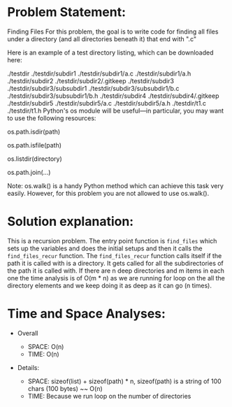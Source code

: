 # Problem Statement:
Finding Files
For this problem, the goal is to write code for finding all files under a directory (and all directories beneath it) that end with ".c"

Here is an example of a test directory listing, which can be downloaded here:

./testdir
./testdir/subdir1
./testdir/subdir1/a.c
./testdir/subdir1/a.h
./testdir/subdir2
./testdir/subdir2/.gitkeep
./testdir/subdir3
./testdir/subdir3/subsubdir1
./testdir/subdir3/subsubdir1/b.c
./testdir/subdir3/subsubdir1/b.h
./testdir/subdir4
./testdir/subdir4/.gitkeep
./testdir/subdir5
./testdir/subdir5/a.c
./testdir/subdir5/a.h
./testdir/t1.c
./testdir/t1.h
Python's os module will be useful—in particular, you may want to use the following resources:

os.path.isdir(path)

os.path.isfile(path)

os.listdir(directory)

os.path.join(...)

Note: os.walk() is a handy Python method which can achieve this task very easily. However, for this problem you are not allowed to use os.walk().

# Solution explanation:
This is a recursion problem.
The entry point function is `find_files` which sets up the variables and does the initial setups and then it calls the `find_files_recur` function.
The `find_files_recur` function calls itself if the path it is called with is a directory. It gets called for all the subdirectories of the path it is called with.
If there are n deep directories and m items in each one the time analysis is of O(m * n) as we are running for loop on the all the directory elements and we keep doing it as deep as it can go (n times).


# Time and Space Analyses:
- Overall
    - SPACE:  O(n)
    - TIME:   O(n)

- Details:
    - SPACE:    sizeof(list) + sizeof(path) * n,     sizeof(path) is a string of 100 chars (100 bytes) ~~ O(n)
    - TIME:     Because we run loop on the number of directories